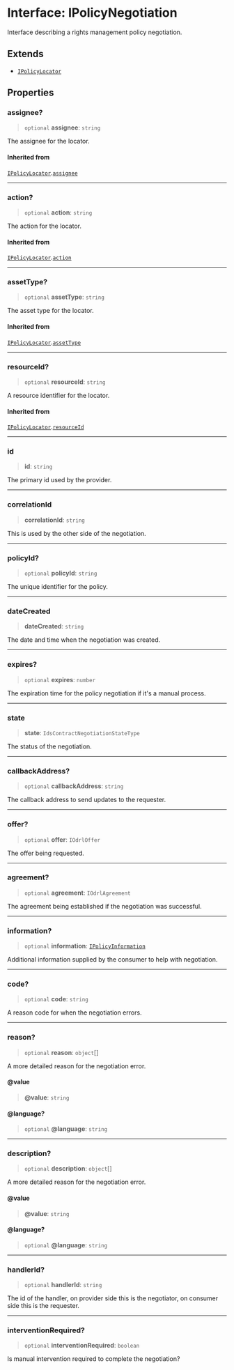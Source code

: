 # Interface: IPolicyNegotiation

Interface describing a rights management policy negotiation.

## Extends

- [`IPolicyLocator`](IPolicyLocator.md)

## Properties

### assignee?

> `optional` **assignee**: `string`

The assignee for the locator.

#### Inherited from

[`IPolicyLocator`](IPolicyLocator.md).[`assignee`](IPolicyLocator.md#assignee)

***

### action?

> `optional` **action**: `string`

The action for the locator.

#### Inherited from

[`IPolicyLocator`](IPolicyLocator.md).[`action`](IPolicyLocator.md#action)

***

### assetType?

> `optional` **assetType**: `string`

The asset type for the locator.

#### Inherited from

[`IPolicyLocator`](IPolicyLocator.md).[`assetType`](IPolicyLocator.md#assettype)

***

### resourceId?

> `optional` **resourceId**: `string`

A resource identifier for the locator.

#### Inherited from

[`IPolicyLocator`](IPolicyLocator.md).[`resourceId`](IPolicyLocator.md#resourceid)

***

### id

> **id**: `string`

The primary id used by the provider.

***

### correlationId

> **correlationId**: `string`

This is used by the other side of the negotiation.

***

### policyId?

> `optional` **policyId**: `string`

The unique identifier for the policy.

***

### dateCreated

> **dateCreated**: `string`

The date and time when the negotiation was created.

***

### expires?

> `optional` **expires**: `number`

The expiration time for the policy negotiation if it's a manual process.

***

### state

> **state**: `IdsContractNegotiationStateType`

The status of the negotiation.

***

### callbackAddress?

> `optional` **callbackAddress**: `string`

The callback address to send updates to the requester.

***

### offer?

> `optional` **offer**: `IOdrlOffer`

The offer being requested.

***

### agreement?

> `optional` **agreement**: `IOdrlAgreement`

The agreement being established if the negotiation was successful.

***

### information?

> `optional` **information**: [`IPolicyInformation`](IPolicyInformation.md)

Additional information supplied by the consumer to help with negotiation.

***

### code?

> `optional` **code**: `string`

A reason code for when the negotiation errors.

***

### reason?

> `optional` **reason**: `object`[]

A more detailed reason for the negotiation error.

#### @value

> **@value**: `string`

#### @language?

> `optional` **@language**: `string`

***

### description?

> `optional` **description**: `object`[]

A more detailed reason for the negotiation error.

#### @value

> **@value**: `string`

#### @language?

> `optional` **@language**: `string`

***

### handlerId?

> `optional` **handlerId**: `string`

The id of the handler, on provider side this is the negotiator, on consumer side this is the requester.

***

### interventionRequired?

> `optional` **interventionRequired**: `boolean`

Is manual intervention required to complete the negotiation?
